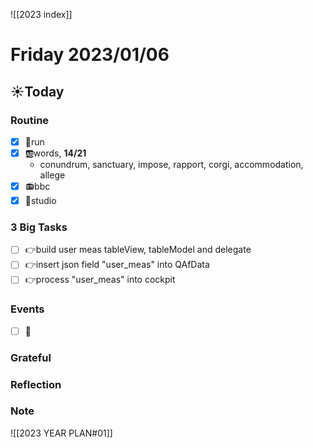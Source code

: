 ![[2023 index]]
# Friday 2023/01/06
## ☀Today
### Routine
- [x] 🏃run
- [x] 🆎words, **14/21**
	- conundrum, sanctuary, impose, rapport, corgi, accommodation, allege
- [x] 📻bbc
- [x] 📘studio
### 3 Big Tasks
* [ ] 👉build user meas tableView, tableModel and delegate
* [ ] 👉insert json field "user_meas" into QAfData
* [ ] 👉process "user_meas" into cockpit
### Events
* [ ] 📆
### Grateful
### Reflection
### Note

![[2023 YEAR PLAN#01]]